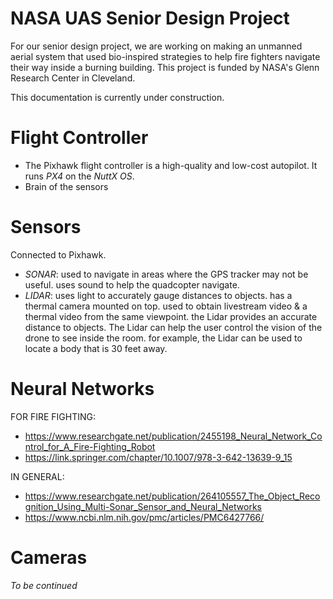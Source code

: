 # NASA UAS Senior Design Project

For our senior design project, we are working on making an unmanned aerial system that used bio-inspired strategies to help fire fighters navigate their way inside a burning building. This project is funded by NASA's Glenn Research Center in Cleveland.

This documentation is currently under construction.

# Flight Controller

- The Pixhawk flight controller is a high-quality and low-cost autopilot. It runs *PX4* on the *NuttX OS*.
- Brain of the sensors

# Sensors 
Connected to Pixhawk.
- *SONAR*: used to navigate in areas where the GPS tracker may not be useful. uses sound to help the quadcopter navigate.
- *LIDAR*: uses light to accurately gauge distances to objects. has a thermal camera mounted on top. used to obtain livestream video & a thermal video from the same viewpoint. the Lidar provides an accurate distance to objects. The Lidar can help the user control the vision of the drone to see inside the room. for example, the Lidar can be used to locate a body that is 30 feet away. 

# Neural Networks

FOR FIRE FIGHTING:
- https://www.researchgate.net/publication/2455198_Neural_Network_Control_for_A_Fire-Fighting_Robot
- https://link.springer.com/chapter/10.1007/978-3-642-13639-9_15

IN GENERAL:
- https://www.researchgate.net/publication/264105557_The_Object_Recognition_Using_Multi-Sonar_Sensor_and_Neural_Networks
- https://www.ncbi.nlm.nih.gov/pmc/articles/PMC6427766/

# Cameras

*To be continued*
